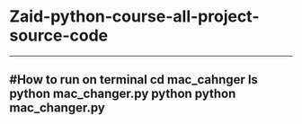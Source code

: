 # Zaid-python-course-all-project-source-code
--------------------------------------------------
#How to run on terminal 
cd mac_cahnger
ls python mac_changer.py
python python mac_changer.py
--------------------------------
